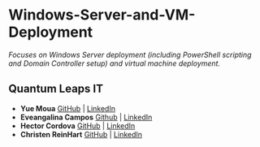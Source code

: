 # Windows-Server-and-VM-Deployment
*Focuses on Windows Server deployment (including PowerShell scripting and Domain Controller setup) and virtual machine deployment.*

## **Quantum Leaps IT** <br/>
- **Yue Moua**
[GitHub](https://github.com/ymoua27) |
[LinkedIn](https://www.linkedin.com/in/yue-moua-9b51601b8/)
- **Eveangalina Campos**
[Github](https://github.com/Eveangalina) |
[LinkedIn](www.linkedin.com/in/eveangalina-s-campos-b42346176)
- **Hector Cordova**
[GitHub](https://github.com/Hector2024) |
[LinkedIn](https://www.linkedin.com/in/hector-a-cordova/)
- **Christen ReinHart**
[GitHub](https://github.com/christen-reinhart) |
[LinkedIn](https://www.linkedin.com/in/christen-reinhart/)